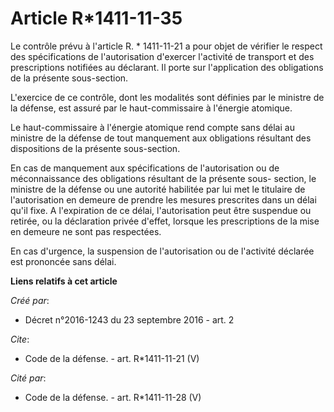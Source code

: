 # Article R*1411-11-35

Le contrôle prévu à l'article R. * 1411-11-21 a pour objet de vérifier le respect des spécifications de l'autorisation
d'exercer l'activité de transport et des prescriptions notifiées au déclarant. Il porte sur l'application des obligations de
la présente sous-section. 

L'exercice de ce contrôle, dont les modalités sont définies par le ministre de la défense, est assuré par le haut-commissaire
à l'énergie atomique. 

Le haut-commissaire à l'énergie atomique rend compte sans délai au ministre de la défense de tout manquement aux obligations
résultant des dispositions de la présente sous-section. 

En cas de manquement aux spécifications de l'autorisation ou de méconnaissance des obligations résultant de la présente sous-
section, le ministre de la défense ou une autorité habilitée par lui met le titulaire de l'autorisation en demeure de prendre
les mesures prescrites dans un délai qu'il fixe. A l'expiration de ce délai, l'autorisation peut être suspendue ou retirée,
ou la déclaration privée d'effet, lorsque les prescriptions de la mise en demeure ne sont pas respectées. 

En cas d'urgence, la suspension de l'autorisation ou de l'activité déclarée est prononcée sans délai.

**Liens relatifs à cet article**

_Créé par_:

  - Décret n°2016-1243 du 23 septembre 2016 - art. 2

_Cite_:

  - Code de la défense. - art. R*1411-11-21 (V)

_Cité par_:

  - Code de la défense. - art. R*1411-11-28 (V)
